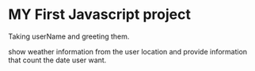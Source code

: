 # MY First Javascript project

Taking userName and greeting them.

show weather information from the user location and provide information that count the date user want.